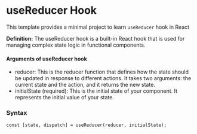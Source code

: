# useReducer Hook

This template provides a minimal project to learn ```useReducer``` hook in React

**Definition:** The useReducer hook is a built-in React hook that is used for managing complex state logic in functional components. 

#### Arguments of useReducer hook
- reducer: This is the reducer function that defines how the state should be updated in response to different actions. It takes two arguments: the current state and the action, and it returns the new state.
- initialState (required): This is the initial state of your component. It represents the initial value of your state.

### Syntax
```const [state, dispatch] = useReducer(reducer, initialState);```
